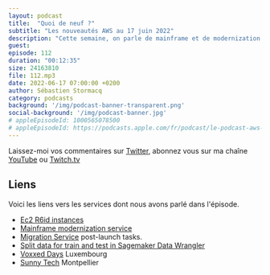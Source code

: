 ```yaml
---
layout: podcast
title:  "Quoi de neuf ?"
subtitle: "Les nouveautés AWS au 17 juin 2022"
description: "Cette semaine, on parle de mainframe et de modernization de ces applications dans le cloud. On aborde aussi brièvement une nouvelle instance EC2, une fonctionalité qui facilite la vie des data scientists dans Sagemaker et d'automatisation post migration apres avoir migré des VMs."
guest: 
episode: 112
duration: "00:12:35"
size: 24163810 
file: 112.mp3
date: 2022-06-17 07:00:00 +0200   
author: Sébastien Stormacq
category: podcasts
background: '/img/podcast-banner-transparent.png'
social-background: '/img/podcast-banner.jpg'
# appleEpisodeId: 1000565078500
# appleEpisodeId: https://podcasts.apple.com/fr/podcast/le-podcast-aws-en-français/id1452118442
---
```


Laissez-moi vos commentaires sur [Twitter](https://twitter.com/sebsto), abonnez vous sur ma chaîne [YouTube](https://www.youtube.com/sebsto) ou [Twitch.tv](https://www.twitch.tv/sebAWS)

## Liens

Voici les liens vers les services dont nous avons parlé dans l'épisode.

- [Ec2 R6id instances](https://aws.amazon.com/blogs/aws/new-amazon-ec2-r6id-instances/)
- [Mainframe modernization service](https://aws.amazon.com/blogs/aws/modernize-your-mainframe-applications-deploy-them-in-the-cloud/)
- [Migration Service](https://aws.amazon.com/application-migration-service/) post-launch tasks.
- [Split data for train and test in Sagemaker Data Wrangler](https://aws.amazon.com/about-aws/whats-new/2022/06/split-data-train-test-sets-amazon-sagemaker-data-wrangler/)
- [Voxxed Days](https://luxembourg.voxxeddays.com/en/) Luxembourg
- [Sunny Tech](https://sunny-tech.io/) Montpellier
